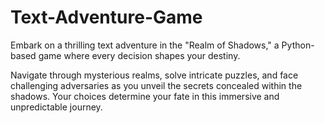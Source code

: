 # Text-Adventure-Game

Embark on a thrilling text adventure in the "Realm of Shadows," a Python-based game where every decision shapes your destiny. 

Navigate through mysterious realms, solve intricate puzzles, and face challenging adversaries as you unveil the secrets concealed within the shadows. Your choices determine your fate in this immersive and unpredictable journey.
